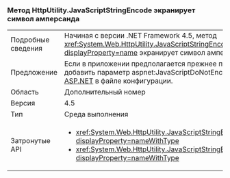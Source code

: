 ### <a name="httputilityjavascriptstringencode-escapes-ampersand"></a>Метод HttpUtility.JavaScriptStringEncode экранирует символ амперсанда

|   |   |
|---|---|
|Подробные сведения|Начиная с версии .NET Framework 4.5, метод <xref:System.Web.HttpUtility.JavaScriptStringEncode(System.String)?displayProperty=name> экранирует символ амперсанда (&amp;).|
|Предложение|Если в приложении предполагается прежнее поведение данного метода, можно добавить параметр aspnet:JavaScriptDoNotEncodeAmpersand в [элемент appSettings ASP.NET](https://msdn.microsoft.com/library/hh975440.aspx) в файле конфигурации.|
|Область|Дополнительный номер|
|Версия|4.5|
|Тип|Среда выполнения|
|Затронутые API|<ul><li><xref:System.Web.HttpUtility.JavaScriptStringEncode(System.String)?displayProperty=nameWithType></li><li><xref:System.Web.HttpUtility.JavaScriptStringEncode(System.String,System.Boolean)?displayProperty=nameWithType></li></ul>|

